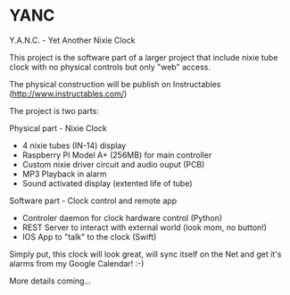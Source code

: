 # YANC
Y.A.N.C. - Yet Another Nixie Clock

This project is the software part of a larger project that include nixie tube clock with no physical controls but only "web" access.

The physical construction will be publish on Instructables (http://www.instructables.com/)

The project is two parts:

Physical part - Nixie Clock

- 4 nixie tubes (IN-14) display
- Raspberry PI Model A+ (256MB) for main controller
- Custom nixie driver circuit and audio ouput (PCB)
- MP3 Playback in alarm
- Sound activated display (extented life of tube)

Software part - Clock control and remote app

- Controler daemon for clock hardware control (Python)
- REST Server to interact with external world (look mom, no button!)
- IOS App to "talk" to the clock (Swift)

Simply put, this clock will look great, will sync itself on the Net and get it's alarms from my Google Calendar! :-)

More details coming...
